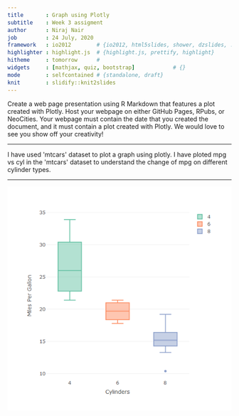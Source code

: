 ```yaml
---
title       : Graph using Plotly    
subtitle    : Week 3 assigment
author      : Niraj Nair
job         : 24 July, 2020
framework   : io2012        # {io2012, html5slides, shower, dzslides, ...}
highlighter : highlight.js  # {highlight.js, prettify, highlight}
hitheme     : tomorrow      # 
widgets     : [mathjax, quiz, bootstrap]            # {}
mode        : selfcontained # {standalone, draft}
knit        : slidify::knit2slides
---
```


Create a web page presentation using R Markdown that features a plot created with Plotly. Host your webpage on either GitHub Pages, RPubs, or NeoCities. Your webpage must contain the date that you created the document, and it must contain a plot created with Plotly. We would love to see you show off your creativity!

---

I have used 'mtcars' dataset to plot a graph using plotly.
I have ploted mpg vs cyl in the 'mtcars' dataset to understand the change of mpg on different cylinder types.

---

![plot of chunk unnamed-chunk-1](assets/fig/unnamed-chunk-1-1.png)



